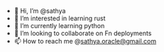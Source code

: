 - 👋 Hi, I’m @sathya
- 👀 I’m interested in learning rust 
- 🌱 I’m currently learning python
- 💞️ I’m looking to collaborate on Fn deployments 
- 📫 How to reach me @sathya.oracle@gmail.com

<!---
sathya-oracle/sathya-oracle is a ✨ special ✨ repository because its `README.md` (this file) appears on your GitHub profile.
You can click the Preview link to take a look at your changes.
--->

